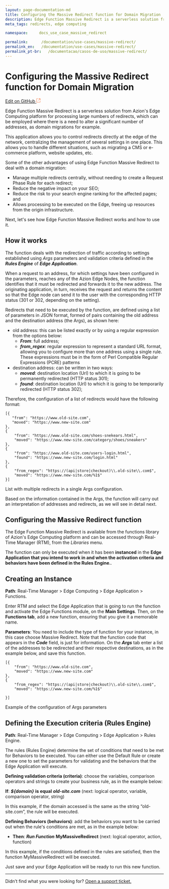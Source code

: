 ```yaml
---
layout: page-documentation-md
title: Configuring the Massive Redirect function for Domain Migration
description: Edge Function Massive Redirect is a serverless solution from Azion's Edge Computing platform for processing large numbers of redirects...
meta_tags: redirects, edge computing

namespace:     docs_use_case_massive_redirect

permalink:      /documentation/use-cases/massive-redirect/
permalink_en:   /documentation/use-cases/massive-redirect/
permalink_pt-br:   /documentacao/casos-de-uso/massive-redirect/
---
```

# Configuring the Massive Redirect function for Domain Migration

[Edit on GitHub <svg width="14" height="14" xmlns="http://www.w3.org/2000/svg"><g fill="none" stroke="#F3652B"><path d="M4.81.71H.672v11.43H12.1V8.001" stroke-width=".8"/><path d="M6.87.786h5.155V5.94M6.31 6.5L12.026.786"/></g></svg>](https://github.com/aziontech/docs_en/edit/master/use-cases/massive-redirect/2021-01-14-index.md)

Edge Function Massive Redirect is a serverless solution from Azion's Edge Computing platform for processing large numbers of redirects, which can be employed where there is a need to alter a significant number of addresses, as domain migrations for example.

This application allows you to control redirects directly at the edge of the network, centralizing the management of several settings in one place. This allows you to handle different situations, such as migrating a CMS or e-commerce platform, website updates, etc.

Some of the other advantages of using Edge Function Massive Redirect to deal with a domain migration:

* Manage multiple redirects centrally, without needing to create a Request Phase Rule for each redirect;
* Reduce the negative impact on your SEO;
* Reduce the risk to your search engine ranking for the affected pages; and
* Allows processing to be executed on the Edge, freeing up resources from the origin infrastructure.

Next, let's see how Edge Function Massive Redirect works and how to use it.	

## How it works

The function deals with the redirection of traffic according to settings established using _Args_ parameters and validation criteria defined in the **_Rules Engine_** of **_Edge Application_**.

When a request to an address, for which settings have been configured in the parameters, reaches any of the Azion Edge Nodes, the function identifies that it must be redirected and forwards it to the new address. The originating application, in turn, receives the request and returns the content so that the Edge node can send it to the user with the corresponding HTTP status (301 or 302, depending on the setting).

Redirects that need to be executed by the function, are defined using a list of parameters in JSON format, formed of pairs containing the old address and the destination address (the Args), as shown here:

* old address: this can be listed exactly or by using a regular expression from the options below:
    * _**From**_: full address;
    * _**from_regex**_: regular expression to represent a standard URL format, allowing you to configure more than one address using a single rule. These expressions must be in the form of Perl Compatible Regular Expressions (PCRE) patterns
* destination address: can be written in two ways:
    * _**moved**_: destination location (Url) to which it is going to be permanently redirected (HTTP status 301);
    * _**found**_: destination location (Url) to which it is going to be temporarily redirected (HTTP status 302);

Therefore, the configuration of a list of redirects would have the following format:

~~~
[{
   "from": "https://www.old-site.com",
   "moved": "https://www.new-site.com"
},
{
    "from": "https://www.old-site.com/shoes-snekears.html",
    "moved": "https://www.new-site.com/category/shoes/sneakers"
},
{
    "from": "https://www.old-site.com/users-login.html",
    "found": "https://www.new-site.com/login.html"
},
{
    "from_regex": "https://(api|store|checkout)\\.old-site\\.com$",
    "moved": "https://www.new-site.com/%1$"
}]
~~~
List with multiple redirects in a single Args configuration.

Based on the information contained in the Args, the function will carry out an interpretation of addresses and redirects, as we will see in detail next.

## Configuring the Massive Redirect function

The Edge Function Massive Redirect is available from the functions library of Azion's Edge Computing platform and can be accessed through Real-Time Manager (RTM), from the _Libraries_ menu.

The function can only be executed when it has been **instanced** in the **Edge Application that you intend to work in and when  the activation criteria and behaviors have been defined in the  Rules Engine.**.

## Creating an Instance

**Path**: Real-Time Manager > Edge Computing > Edge Application > Functions.

Enter RTM and select the Edge Application that is going to run the function and activate the Edge Functions module, on the **Main Settings**. Then, on the **Functions tab**, add a new function, ensuring that you give it a memorable name.

**Parameters**: You need to include the type of function for your instance, in this case choose Massive Redirect. Note that the function code that appears in the **_Code_** field, is just for information. On the **_Args_** tab enter a list of the addresses to be redirected and their respective destinations, as in the example below, and save this function.

~~~
[{
    "from": "https://www.old-site.com",
    "moved": "https://www.new-site.com"
},
{
    "from_regex": "https://(api|store|checkout)\\.old-site\\.com$",
    "moved": "https://www.new-site.com/%1$"

}]
~~~
Example of the configuration of Args parameters

## Defining the Execution criteria (Rules Engine)

**Path**: Real-Time Manager > Edge Computing > Edge Application > Rules Engine.

The rules (Rules Engine) determine the set of conditions that need to be met for Behaviors to be executed. You can either use the Default Rule or create a new one to set the parameters for validating and the behaviors that the Edge Application will execute.

**Defining validation criteria (criteria)**: choose the variables, comparison operators and strings to create your business rule, as in the example below:

**If**: ***${domain}*** **is equal** ***old-site.com***
(next: logical operator, variable, comparison operator, string)

In this example, if the domain accessed is the same as the string “old-site.com”, the rule will be executed.

**Defining Behaviors (behaviors)**: add the behaviors you want to be carried out when the rule's conditions are met, as in the example below:

* **Then**: ***Run Function*** **MyMassiveRedirect**
(next: logical operator, action, function)

In this example, if the conditions defined in the rules are satisfied, then the function MyMassiveRedirect will be executed.

Just save and your Edge Application will be ready to run this new function.

---

Didn’t find what you were looking for? [Open a support ticket.](https://tickets.azion.com/)
